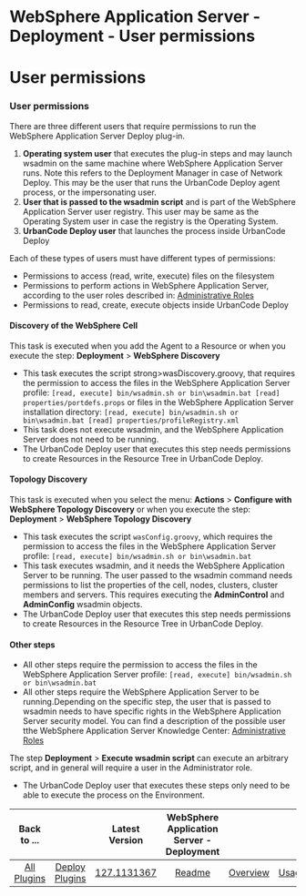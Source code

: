 
WebSphere Application Server - Deployment - User permissions
============================================================

# User permissions



### User permissions





There are three different users that require permissions to run the WebSphere Application Server Deploy plug-in.


1. **Operating system user** that executes the plug-in steps and may launch wsadmin on the same machine where WebSphere Application Server runs. Note this refers to the Deployment Manager in case of Network Deploy. This may be the user that runs the UrbanCode Deploy agent process, or the impersonating user.
2. **User that is passed to the wsadmin script** and is part of the WebSphere Application Server user registry. This user may be same as the Operating System user in case the registry is the Operating System.
3. **UrbanCode Deploy user** that launches the process inside UrbanCode Deploy


Each of these types of users must have different types of permissions:


* Permissions to access (read, write, execute) files on the filesystem
* Permissions to perform actions in WebSphere Application Server, according to the user roles described in: [Administrative Roles](https://www.ibm.com/support/knowledgecenter/en/SSAW57_9.0.0/com.ibm.websphere.nd.multiplatform.doc/ae/rsec_adminroles.html)
* Permissions to read, create, execute objects inside UrbanCode Deploy


#### Discovery of the WebSphere Cell


This task is executed when you add the Agent to a Resource or when you execute the step: **Deployment** > **WebSphere Discovery**


* This task executes the script strong>wasDiscovery.groovy, that requires the permission to access the files in the WebSphere Application Server profile:  `[read, execute] bin/wsadmin.sh or bin\wsadmin.bat [read] properties/portdefs.props`  or files in the WebSphere Application Server installation directory:  `[read, execute] bin/wsadmin.sh or bin\wsadmin.bat [read] properties/profileRegistry.xml`
* This task does not execute wsadmin, and the WebSphere Application Server does not need to be running.
* The UrbanCode Deploy user that executes this step needs permissions to create Resources in the Resource Tree in UrbanCode Deploy.


#### Topology Discovery


This task is executed when you select the menu: **Actions** > **Configure with WebSphere Topology Discovery** or when you execute the step: **Deployment** > **WebSphere Topology Discovery**


* This task executes the script `wasConfig.groovy`, which requires the permission to access the files in the WebSphere Application Server profile:  `[read, execute] bin/wsadmin.sh or bin\wsadmin.bat`
* This task executes wsadmin, and it needs the WebSphere Application Server to be running. The user passed to the wsadmin command needs permissions to list the properties of the cell, nodes, clusters, cluster members and servers. This requires executing the **AdminControl** and **AdminConfig** wsadmin objects.
* The UrbanCode Deploy user that executes this step needs permissions to create Resources in the Resource Tree in UrbanCode Deploy.


#### Other steps


* All other steps require the permission to access the files in the WebSphere Application Server profile:  `[read, execute] bin/wsadmin.sh or bin\wsadmin.bat`
* All other steps require the WebSphere Application Server to be running.Depending on the specific step, the user that is passed to wsadmin needs to have specific rights in the WebSphere Application Server security model.
You can find a description of the possible user tthe WebSphere Application Server Knowledge Center: [Administrative Roles](https://www.ibm.com/support/knowledgecenter/en/SSAW57_9.0.0/com.ibm.websphere.nd.multiplatform.doc/ae/rsec_adminroles.html)


The step **Deployment** > **Execute wsadmin script** can execute an arbitrary script, and in general will require a user in the Administrator role.
* The UrbanCode Deploy user that executes these steps only need to be able to execute the process on the Environment.




|Back to ...||Latest Version|WebSphere Application Server - Deployment |||||||
| :---: | :---: | :---: | :---: | :---: | :---: | :---: | :---: | :---: | :---: |
|[All Plugins](../../index.md)|[Deploy Plugins](../README.md)|[127.1131367]()|[Readme](README.md)|[Overview](overview.md)|[Usage](usage.md)|[Steps](steps.md)|[Roles](roles.md)|[Troubleshooting](troubleshooting.md)|[Downloads](downloads.md)|
